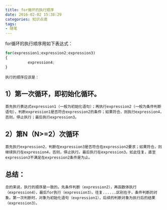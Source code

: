 ```yaml
---
title: for循环的执行顺序
date: 2016-02-02 15:38:29
categories: 知识点滴
tags:
- 随笔
---
```

for循环的执行顺序用如下表达式：
``` JavaScript
for(expression1;expression2;expression3)
{   
          expression4;
}
``` 
    执行的顺序应该是：

## 1）第一次循环，即初始化循环。

    首先执行表达式expression1（一般为初始化语句）；再执行expression2（一般为条件判断语句），判断expression1是否符合expression2的条件；如果符合，则执行expression4，否则，停止执行；最后执行expression3。




## 2）第N（N>=2）次循环

    首先执行expression2，判断在expression3是否符合在expression2要求；如果符合，则继续执行在expression4，否则，停止执行。最后执行在expression3。如此往复，直至expression3不满足在expression2条件是为止。




## 总结：

    总的来说，执行的顺序是一致的。先条件判断（expression2），再函数体执行（expression4），最后for执行（expression3）。往复......区别在于，条件判断的对象。第一次判断时，对象为初始化语句（expression1），后续的判断对象为执行后的结果（expression3）。
